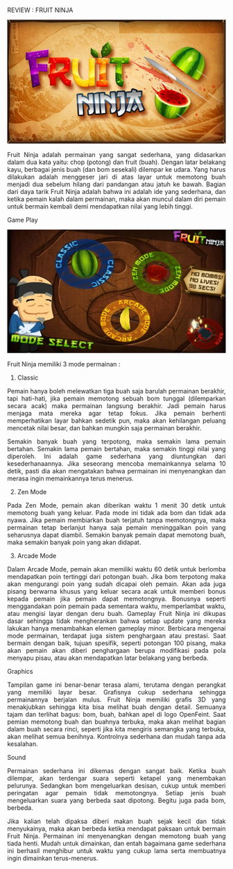 REVIEW : FRUIT NINJA

 <img src="1.jpg">
 
 <p align="justify">
Fruit Ninja adalah permainan yang sangat sederhana, yang didasarkan dalam dua kata yaitu: chop (potong) dan fruit (buah). Dengan latar belakang kayu, berbagai jenis buah (dan bom sesekali) dilempar ke udara. Yang harus dilakukan adalah menggeser jari di atas layar untuk memotong buah menjadi dua sebelum hilang dari pandangan atau jatuh ke bawah. Bagian dari daya tarik Fruit Ninja adalah bahwa ini adalah ide yang sederhana, dan ketika pemain kalah dalam permainan, maka akan muncul dalam diri pemain untuk bermain kembali demi mendapatkan nilai yang lebih tinggi.
</p>

Game Play

<img src="2.jpg">

Fruit Ninja memiliki 3 mode permainan :

1. Classic
<p align="justify">
Pemain hanya boleh melewatkan tiga buah saja barulah permainan berakhir, tapi hati-hati, jika pemain memotong sebuah bom tunggal (dilemparkan secara acak) maka permainan langsung berakhir. Jadi pemain harus menjaga mata mereka agar tetap fokus. Jika pemain berhenti memperhatikan layar bahkan sedetik pun, maka akan kehilangan peluang mencetak nilai besar, dan bahkan mungkin saja permainan berakhir.
</p>
<p align="justify">
Semakin banyak buah yang terpotong, maka semakin lama pemain bertahan. Semakin lama pemain bertahan, maka semakin tinggi nilai yang diperoleh. Ini adalah game sederhana yang diuntungkan dari kesederhanaannya. Jika seseorang mencoba memainkannya selama 10 detik, pasti dia akan mengatakan bahwa permainan ini menyenangkan dan merasa ingin memainkannya terus menerus.
</p>

2. Zen Mode
<p align="justify">
Pada Zen Mode, pemain akan diberikan waktu 1 menit 30 detik untuk memotong buah yang keluar. Pada mode ini tidak ada bom dan tidak ada nyawa. Jika pemain membiarkan buah terjatuh tanpa memotongnya, maka permainan tetap berlanjut hanya saja pemain meninggalkan poin yang seharusnya dapat diambil. Semakin banyak pemain dapat memotong buah, maka semakin banyak poin yang akan didapat.
</p>

3. Arcade Mode
<p align="justify">
Dalam Arcade Mode, pemain akan memiliki waktu 60 detik untuk berlomba mendapatkan poin tertinggi dari potongan buah. Jika bom terpotong maka akan mengurangi poin yang sudah dicapai oleh pemain. Akan ada juga pisang berwarna khusus yang keluar secara acak untuk memberi bonus kepada pemain jika pemain dapat memotongnya. Bonusnya seperti menggandakan poin pemain pada sementara waktu, memperlambat waktu, atau mengisi layar dengan deru buah. 
Gameplay Fruit Ninja ini dikupas dasar sehingga tidak mengherankan bahwa setiap update yang mereka lakukan hanya menambahkan elemen gameplay minor. Berbicara mengenai mode permainan, terdapat juga sistem penghargaan atau prestasi. Saat bermain dengan baik, tujuan spesifik, seperti potongan 100 pisang, maka akan pemain akan diberi penghargaan berupa modifikasi pada pola menyapu pisau, atau akan mendapatkan latar belakang yang berbeda.
</p>

Graphics
<p align="justify">
Tampilan game ini benar-benar terasa alami, terutama dengan perangkat yang memiliki layar besar. Grafisnya cukup sederhana sehingga permainannya berjalan mulus. Fruit Ninja memiliki grafis 3D yang menakjubkan sehingga kita bisa melihat buah dengan detail. Semuanya tajam dan terlihat bagus: bom, buah, bahkan apel di logo OpenFeint. Saat pemian memotong buah dan buahnya terbuka, maka akan melihat bagian dalam buah secara rinci, seperti jika kita mengiris semangka yang terbuka, akan melihat semua benihnya. Kontrolnya sederhana dan mudah tanpa ada kesalahan.
</p>

Sound
<p align="justify">
Permainan sederhana ini dikemas dengan sangat baik. Ketika buah dilempar, akan terdengar suara seperti ketapel yang menembakan pelurunya. Sedangkan bom mengeluarkan desisan, cukup untuk memberi peringatan agar  pemain tidak memotongnya. Setiap jenis buah mengeluarkan suara yang berbeda saat dipotong. Begitu juga pada bom, berbeda.
</p>

<p align="justify">
Jika kalian telah dipaksa diberi makan buah sejak kecil dan tidak menyukainya, maka akan berbeda ketika mendapat paksaan untuk bermain Fruit Ninja. Permainan ini menyenangkan dengan memotong buah yang tiada henti. Mudah untuk dimainkan, dan entah bagaimana game sederhana ini berhasil menghibur untuk waktu yang cukup lama serta membuatnya ingin dimainkan terus-menerus.
</p>